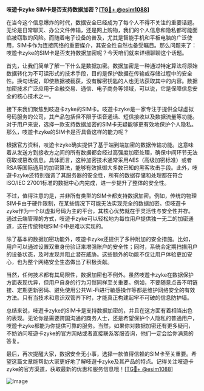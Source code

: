 **吱遊卡zyke SIM卡是否支持数据加密？[[TG💪+ @esim1088](https://t.me/s/esim1088)]**

在当今这个信息爆炸的时代，数据安全已经成为了每个人不得不关注的重要话题。无论是日常聊天、办公文件传输，还是网上购物，我们的个人信息和隐私都可能面临被窃取的风险。而随着电子设备的普及，尤其是智能手机和平板电脑的广泛使用，SIM卡作为连接网络的重要媒介，其安全性自然也备受瞩目。那么问题来了：吱遊卡zyke的SIM卡是否支持数据加密呢？今天咱们就来详细聊聊这个话题。

首先，让我们简单了解一下什么是数据加密。数据加密是一种通过特定算法将原始数据转化为不可读形式的技术手段，目的是保护数据在传输或存储过程中的安全性。换句话说，即使数据被截获，没有解密钥匙的人也无法获取其中的内容。数据加密技术广泛应用于金融交易、通信、电子商务等领域，可以说，它是保障信息安全的核心技术之一。

接下来我们聚焦到吱遊卡zyke的SIM卡。吱遊卡zyke是一家专注于提供全球虚拟号码服务的公司，其产品包括但不限于语音通话、短信接收以及数据流量等功能。对于用户来说，选择一款支持数据加密的SIM卡无疑能够更有效地保护个人隐私。那么，吱遊卡zyke的SIM卡是否具备这样的能力呢？

根据官方资料，吱遊卡zyke确实提供了基于端到端加密的数据传输功能。这意味着从发送方到接收方之间的所有数据都会经过高强度加密处理，确保中间环节无法窃取或篡改信息。具体而言，这种加密技术通常采用AES（高级加密标准）或者RSA等国际通用的加密算法，能够有效抵御大多数已知的黑客攻击手段。此外，吱遊卡zyke还特别强调了其服务器的安全性，所有的数据存储和处理都在符合ISO/IEC 27001标准的数据中心内完成，进一步提升了整体的安全性。

不过，值得注意的是，并非所有类型的SIM卡都支持数据加密。例如，传统的物理SIM卡由于硬件限制，在某些情况下可能无法实现完全的数据加密。但吱遊卡zyke作为一个以虚拟号码为主的平台，其核心优势就在于灵活性与安全性并存。通过云端管理的方式，吱遊卡zyke可以轻松地为每位用户提供独一无二的加密通道，这在传统物理SIM卡中是难以实现的。

除了基本的数据加密功能外，吱遊卡zyke还提供了多种附加的安全措施。比如，用户可以通过设置双重身份验证来增强账户的安全性；同时，系统会定期扫描用户的设备状态，及时发现并阻止潜在威胁。这些额外的功能不仅让用户体验更加安心，也为整个网络安全生态做出了积极贡献。

当然，任何技术都有其局限性，数据加密也不例外。虽然吱遊卡zyke在数据保护方面表现优异，但用户自身的行为习惯同样至关重要。例如，不要随意点击不明链接、定期更新密码、避免使用公共Wi-Fi进行敏感操作等都是维护网络安全的有效方法。只有当技术和意识双管齐下时，才能真正构建起牢不可破的信息防护墙。

总结来说，吱遊卡zyke的SIM卡是支持数据加密的，并且在这方面有着相当出色的表现。无论你是需要跨国沟通的商务人士，还是希望保护个人隐私的普通用户，吱遊卡zyke都能为你提供可靠的服务。当然，如果你对数据加密还有更多疑问，不妨访问吱遊卡zyke的官方网站或者直接联系客服咨询，他们一定会给你满意的答复。

最后，再次提醒大家，数据安全无小事，选择一款值得信赖的SIM卡至关重要。希望这篇文章能帮助大家更好地了解吱遊卡zyke及其产品的特点。记得关注吱遊卡zyke的官方渠道，获取最新的优惠和服务信息哦！[[TG💪+ @esim1088](https://t.me/s/esim1088)] 

![Image](https://i.postimg.cc/4NQfJmqS/Snipaste-2025-05-13-00-14-12.png)